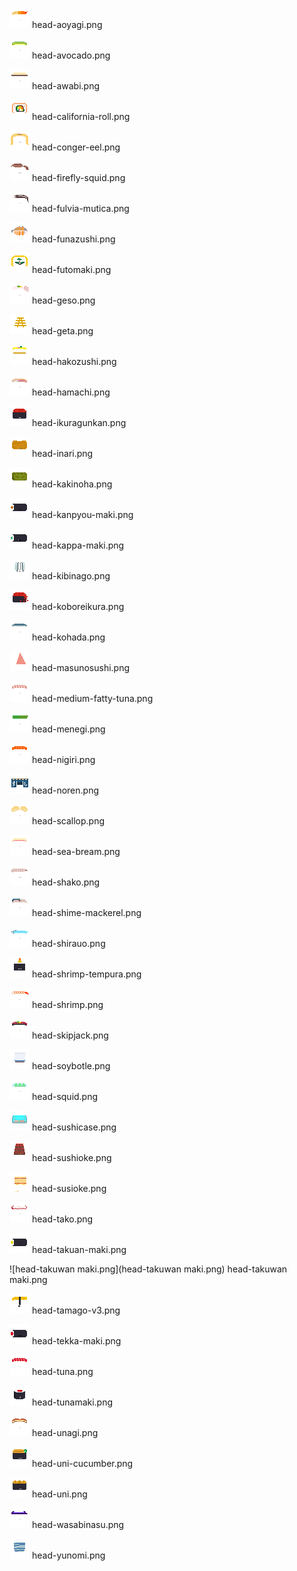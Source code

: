 ![head-aoyagi.png](head-aoyagi.png) head-aoyagi.png

![head-avocado.png](head-avocado.png) head-avocado.png

![head-awabi.png](head-awabi.png) head-awabi.png

![head-california-roll.png](head-california-roll.png) head-california-roll.png

![head-conger-eel.png](head-conger-eel.png) head-conger-eel.png

![head-firefly-squid.png](head-firefly-squid.png) head-firefly-squid.png

![head-fulvia-mutica.png](head-fulvia-mutica.png) head-fulvia-mutica.png

![head-funazushi.png](head-funazushi.png) head-funazushi.png

![head-futomaki.png](head-futomaki.png) head-futomaki.png

![head-geso.png](head-geso.png) head-geso.png

![head-geta.png](head-geta.png) head-geta.png

![head-hakozushi.png](head-hakozushi.png) head-hakozushi.png

![head-hamachi.png](head-hamachi.png) head-hamachi.png

![head-ikuragunkan.png](head-ikuragunkan.png) head-ikuragunkan.png

![head-inari.png](head-inari.png) head-inari.png

![head-kakinoha.png](head-kakinoha.png) head-kakinoha.png

![head-kanpyou-maki.png](head-kanpyou-maki.png) head-kanpyou-maki.png

![head-kappa-maki.png](head-kappa-maki.png) head-kappa-maki.png

![head-kibinago.png](head-kibinago.png) head-kibinago.png

![head-koboreikura.png](head-koboreikura.png) head-koboreikura.png

![head-kohada.png](head-kohada.png) head-kohada.png

![head-masunosushi.png](head-masunosushi.png) head-masunosushi.png

![head-medium-fatty-tuna.png](head-medium-fatty-tuna.png) head-medium-fatty-tuna.png

![head-menegi.png](head-menegi.png) head-menegi.png

![head-nigiri.png](head-nigiri.png) head-nigiri.png

![head-noren.png](head-noren.png) head-noren.png

![head-scallop.png](head-scallop.png) head-scallop.png

![head-sea-​​bream.png](head-sea-​​bream.png) head-sea-​​bream.png

![head-shako.png](head-shako.png) head-shako.png

![head-shime-mackerel.png](head-shime-mackerel.png) head-shime-mackerel.png

![head-shirauo.png](head-shirauo.png) head-shirauo.png

![head-shrimp-tempura.png](head-shrimp-tempura.png) head-shrimp-tempura.png

![head-shrimp.png](head-shrimp.png) head-shrimp.png

![head-skipjack.png](head-skipjack.png) head-skipjack.png

![head-soybotle.png](head-soybotle.png) head-soybotle.png

![head-squid.png](head-squid.png) head-squid.png

![head-sushicase.png](head-sushicase.png) head-sushicase.png

![head-sushioke.png](head-sushioke.png) head-sushioke.png

![head-susioke.png](head-susioke.png) head-susioke.png

![head-tako.png](head-tako.png) head-tako.png

![head-takuan-maki.png](head-takuan-maki.png) head-takuan-maki.png

![head-takuwan maki.png](head-takuwan maki.png) head-takuwan maki.png

![head-tamago-v3.png](head-tamago-v3.png) head-tamago-v3.png

![head-tekka-maki.png](head-tekka-maki.png) head-tekka-maki.png

![head-tuna.png](head-tuna.png) head-tuna.png

![head-tunamaki.png](head-tunamaki.png) head-tunamaki.png

![head-unagi.png](head-unagi.png) head-unagi.png

![head-uni-cucumber.png](head-uni-cucumber.png) head-uni-cucumber.png

![head-uni.png](head-uni.png) head-uni.png

![head-wasabinasu.png](head-wasabinasu.png) head-wasabinasu.png

![head-yunomi.png](head-yunomi.png) head-yunomi.png